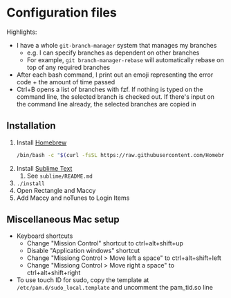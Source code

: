 # Configuration files

Highlights:

* I have a whole `git-branch-manager` system that manages my branches
    * e.g. I can specify branches as dependent on other branches
    * For example, `git branch-manager-rebase` will automatically rebase on top of any required branches
* After each bash command, I print out an emoji representing the error code + the amount of time passed
* Ctrl+B opens a list of branches with fzf. If nothing is typed on the command line, the selected branch is checked out. If there's input on the command line already, the selected branches are copied in

## Installation

1. Install [Homebrew](https://brew.sh)
    ```bash
    /bin/bash -c "$(curl -fsSL https://raw.githubusercontent.com/Homebrew/install/HEAD/install.sh)"
    ```
1. Install [Sublime Text](https://www.sublimetext.com/)
    1. See `sublime/README.md`
1. `./install`
1. Open Rectangle and Maccy
1. Add Maccy and noTunes to Login Items

## Miscellaneous Mac setup

* Keyboard shortcuts
    * Change "Mission Control" shortcut to ctrl+alt+shift+up
    * Disable "Application windows" shortcut
    * Change "Missiong Control > Move left a space" to ctrl+alt+shift+left
    * Change "Missiong Control > Move right a space" to ctrl+alt+shift+right
* To use touch ID for sudo, copy the template at `/etc/pam.d/sudo_local.template` and uncomment the pam_tid.so line
